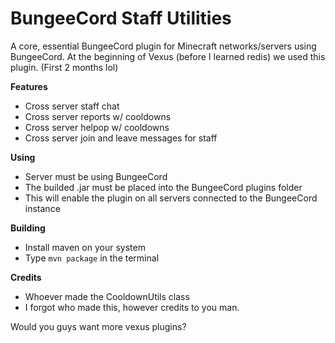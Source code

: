 # BungeeCord Staff Utilities
A core, essential BungeeCord plugin for Minecraft networks/servers using BungeeCord.
At the beginning of Vexus (before I learned redis) we used this plugin. (First 2 months lol)

**Features**
* Cross server staff chat
* Cross server reports w/ cooldowns
* Cross server helpop w/ cooldowns
* Cross server join and leave messages for staff

**Using**
* Server must be using BungeeCord
* The builded .jar must be placed into the BungeeCord plugins folder
* This will enable the plugin on all servers connected to the BungeeCord instance

**Building**
* Install maven on your system
* Type ```mvn package``` in the terminal

**Credits**
* Whoever made the CooldownUtils class
* I forgot who made this, however credits to you man.

Would you guys want more vexus plugins?
